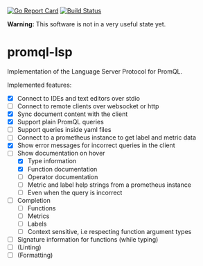 [![Go Report Card](https://goreportcard.com/badge/github.com/slrtbtfs/promql-lsp)](https://goreportcard.com/report/github.com/slrtbtfs/promql-lsp)
[![Build Status](https://cloud.drone.io/api/badges/slrtbtfs/promql-lsp/status.svg)](https://cloud.drone.io/slrtbtfs/promql-lsp)

**Warning:** This software is not in a very useful state yet.

# promql-lsp

Implementation of the Language Server Protocol for PromQL.

Implemented features:

- [x] Connect to IDEs and text editors over stdio
- [ ] Connect to remote clients over websocket or http
- [x] Sync document content with the client
- [x] Support plain PromQL queries
- [ ] Support queries inside yaml files
- [ ] Connect to a prometheus instance to get label and metric data
- [x] Show error messages for incorrect queries in the client
- [ ] Show documentation on hover
  - [x] Type information
  - [x] Function documentation
  - [ ] Operator documentation
  - [ ] Metric and label help strings from a prometheus instance
  - [ ] Even when the query is incorrect
- [ ] Completion
  - [ ] Functions
  - [ ] Metrics
  - [ ] Labels
  - [ ] Context sensitive, i.e respecting function argument types
- [ ] Signature information for functions (while typing)
- [ ] (Linting)
- [ ] (Formatting)
